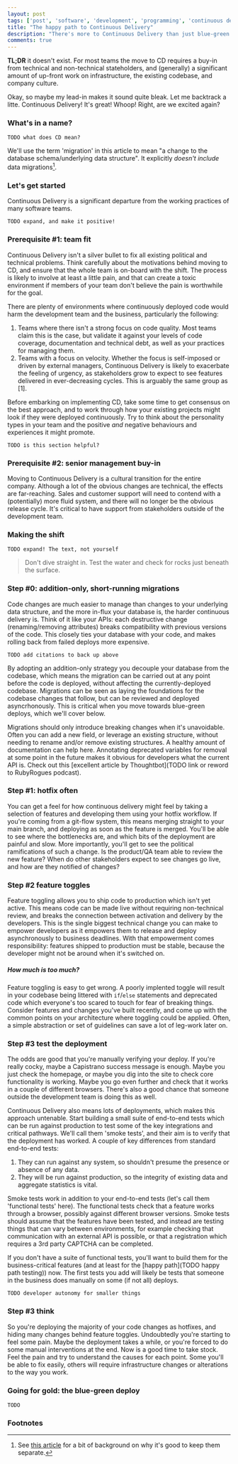 ```yaml
---
layout: post
tags: ['post', 'software', 'development', 'programming', 'continuous delivery']
title: "The happy path to Continuous Delivery"
description: "There's more to Continuous Delivery than just blue-green deploys."
comments: true
---
```



__TL;DR__ it doesn't exist. For most teams the move to CD requires a buy-in from technical and non-technical stateholders, and (generally) a significant amount of up-front work on infrastructure, the existing codebase, and company culture.

<!-- more -->

Okay, so maybe my lead-in makes it sound quite bleak. Let me backtrack a litte. Continuous Delivery! It's great! Whoop! Right, are we excited again?

### What's in a name?

`TODO what does CD mean?`

We'll use the term 'migration' in this article to mean "a change to the database schema/underlying data structure". It explicitly _doesn't include_ data migrations[^data-migrations].

### Let's get started

Continuous Delivery is a significant departure from the working practices of many software teams. 

`TODO expand, and make it positive!`


### Prerequisite #1: team fit

Continuous Delivery isn't a silver bullet to fix all existing political and technical problems. Think carefully about the motivations behind moving to CD, and ensure that the whole team is on-board with the shift. The process is likely to involve at least a little pain, and that can create a toxic environment if members of your team don't believe the pain is worthwhile for the goal.

There are plenty of environments where continuously deployed code would harm the development team and the business, particularly the following:

1. Teams where there isn't a strong focus on code quality. Most teams claim this is the case, but validate it against your levels of code coverage, documentation and technical debt, as well as your practices for managing them.
2. Teams with a focus on velocity. Whether the focus is self-imposed or driven by external managers, Continuous Delivery is likely to exacerbate the feeling of urgency, as stakeholders grow to expect to see features delivered in ever-decreasing cycles. This is arguably the same group as [1].

Before embarking on implementing CD, take some time to get consensus on the best approach, and to work through how your existing projects might look if they were deployed continuously. Try to think about the personality types in your team and the positive _and_ negative behaviours and experiences it might promote.

`TODO is this section helpful?`

### Prerequisite #2: senior management buy-in

Moving to Continuous Delivery is a cultural transition for the entire company. Although a lot of the obvious changes are technical, the effects are far-reaching.  Sales and customer support will need to contend with a (potentially) more fluid system, and there will no longer be the obvious release cycle. It's critical to have support from stakeholders outside of the development team. 

### Making the shift

`TODO expand! The text, not yourself`

> Don't dive straight in. Test the water and check for rocks just beneath the surface.

### Step #0: addition-only, short-running migrations

Code changes are much easier to manage than changes to your underlying data structure, and the more in-flux your database is, the harder continuous delivery is.  Think of it like your APIs: each destructive change (renaming/removing attributes) breaks compatibility with previous versions of the code. This closely ties your database with your code, and makes rolling back from failed deploys more expensive.
 
`TODO add citations to back up above`

By adopting an addition-only strategy you decouple your database from the codebase, which means the migration can be carried out at any point before the code is deployed, without affecting the currently-deployed codebase.  Migrations can be seen as laying the foundations for the codebase changes that follow, but can be reviewed and deployed asyncrhonously. This is critical when you move towards blue-green deploys, which we'll cover below.

Migrations should only introduce breaking changes when it's unavoidable.  Often you can add a new field, or leverage an existing structure, without needing to rename and/or remove existing structures. A healthy amount of documentation can help here. Annotating deprecated variables for removal at some point in the future makes it obvious for developers what the current API is. Check out this [excellent article by Thoughtbot](TODO link or reword to RubyRogues podcast).


### Step #1: hotfix often

You can get a feel for how continuous delivery might feel by taking a selection of features and developing them using your hotfix workflow. If you're coming from a git-flow system, this means merging straight to your main branch, and deploying as soon as the feature is merged. You'll be able to see where the bottlenecks are, and which bits of the deployment are painful and slow. More importantly, you'll get to see the political ramifications of such a change. Is the product/QA team able to review the new feature? When do other stakeholders expect to see changes go live, and how are they notified of changes?

### Step #2 feature toggles

Feature toggling allows you to ship code to production which isn't yet active. This means code can be made live without requiring non-technical review, and breaks the connection between activation and delivery by the developers. This is the single biggest technical change you can make to empower developers as it empowers them to release and deploy asynchronously to business deadlines. With that empowerment comes responsibility: features shipped to production must be stable, because the developer might not be around when it's switched on. 

##### How much is too much?

Feature toggling is easy to get wrong. A poorly implented toggle will result in your codebase being littered with `if`/`else` statements and deprecated code which everyone's too scared to touch for fear of breaking things. Consider features and changes you've built recently, and come up with the common points on your architecture where toggling could be applied. Often, a simple abstraction or set of guidelines can save a lot of leg-work later on.

### Step #3 test the deployment

The odds are good that you're manually verifying your deploy. If you're really cocky, maybe a Capistrano success message is enough. Maybe you just check the homepage, or maybe you dig into the site to check core functionality is working. Maybe you go even further and check that it works in a couple of different browsers. There's also a good chance that someone outside the development team is doing this as well. 

Continuous Delivery also means lots of deployments, which makes this approach untenable. Start building a small suite of end-to-end tests which can be run against production to test some of the key integrations and critical pathways. We'll call them 'smoke tests', and their aim is to verify that the deployment has worked. A couple of key differences from standard end-to-end tests:

1. They can run against any system, so shouldn't presume the presence or absence of any data.
2. They will be run against production, so the integrity of existing data and aggregate statistics is vital.

Smoke tests work in addition to your end-to-end tests (let's call them 'functional tests' here). The functional tests check that a feature works through a browser, possibly against different browser versions. Smoke tests should assume that the features have been tested, and instead are testing things that can vary between environments, for example checking that communication with an external API is possible, or that a registration which requires a 3rd party CAPTCHA can be completed.

If you don't have a suite of functional tests, you'll want to build them for the business-critical features (and at least for the [happy path](TODO happy path testing)) now. The first tests you add will likely be tests that someone in the business does manually on some (if not all) deploys.

`TODO developer autonomy for smaller things`

### Step #3 think

So you're deploying the majority of your code changes as hotfixes, and hiding many changes behind feature toggles. Undoubtedly you're starting to feel some pain. Maybe the deployment takes a while, or you're forced to do some manual interventions at the end. Now is a good time to take stock. Feel the pain and try to understand the causes for each point. Some you'll be able to fix easily, others will require infrastructure changes or alterations to the way you work. 

### Going for gold: the blue-green deploy

`TODO`

### Footnotes

[^data-migrations]: See [this article](https://robots.thoughtbot.com/data-migrations-in-rails) for a bit of background on why it's good to keep them separate.
